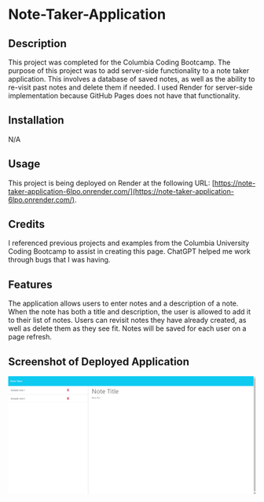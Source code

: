 # Note-Taker-Application

## Description

This project was completed for the Columbia Coding Bootcamp. The purpose of this project was to add server-side functionality to a note taker application. This involves a database of saved notes, as well as the ability to re-visit past notes and delete them if needed. I used Render for server-side implementation because GitHub Pages does not have that functionality.

## Installation

N/A

## Usage

This project is being deployed on Render at the following URL: [https://note-taker-application-6lpo.onrender.com/](https://note-taker-application-6lpo.onrender.com/). 

## Credits

I referenced previous projects and examples from the Columbia University Coding Bootcamp to assist in creating this page. ChatGPT helped me work through bugs that I was having. 

## Features

The application allows users to enter notes and a description of a note. When the note has both a title and description, the user is allowed to add it to their list of notes. Users can revisit notes they have already created, as well as delete them as they see fit. Notes will be saved for each user on a page refresh.

## Screenshot of Deployed Application

![Screenshot of deployed Note Taker application](images/note-taker-application.png)